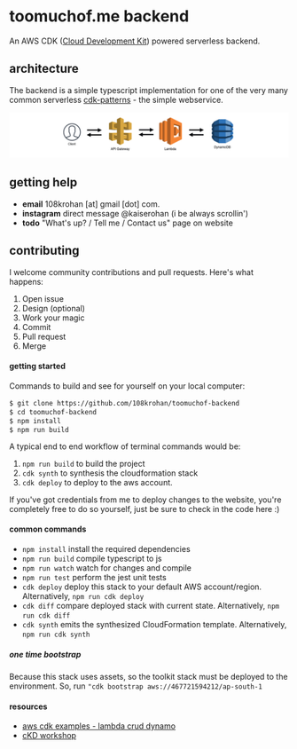 # toomuchof.me backend

An AWS CDK ([Cloud Development Kit](https://github.com/aws/aws-cdk)) powered serverless backend.

## architecture

The backend is a simple typescript implementation for one of the very many common serverless [cdk-patterns](https://github.com/cdk-patterns/) - the simple webservice.

[architecture-diagram]: https://raw.githubusercontent.com/cdk-patterns/serverless/master/the-simple-webservice/img/architecture.png "simple architecture diagram sourced from simple webservice cdk pattern"

![architecture diagram][architecture-diagram]

## getting help
- **email** 108krohan [at] gmail [dot] com.
- **instagram** direct message @kaiserohan (i be always scrollin')
- **todo** "What's up? / Tell me / Contact us" page on website

## contributing
I welcome community contributions and pull requests. Here's what happens: 
1. Open issue
2. Design (optional)
3. Work your magic
4. Commit
5. Pull request
6. Merge

#### getting started

Commands to build and see for yourself on your local computer: 
```
$ git clone https://github.com/108krohan/toomuchof-backend
$ cd toomuchof-backend
$ npm install
$ npm run build
```

A typical end to end workflow of terminal commands would be: 
1. `npm run build` to build the project
1. `cdk synth` to synthesis the cloudformation stack
1. `cdk deploy` to deploy to the aws account.

If you've got credentials from me to deploy changes to the website, you're completely free to do so yourself, just be sure to check in the code here :)

#### common commands 
 * `npm install`     install the required dependencies
 * `npm run build`   compile typescript to js
 * `npm run watch`   watch for changes and compile
 * `npm run test`    perform the jest unit tests
 * `cdk deploy`      deploy this stack to your default AWS account/region. Alternatively, `npm run cdk deploy`
 * `cdk diff`        compare deployed stack with current state. Alternatively, `npm run cdk diff`
 * `cdk synth`       emits the synthesized CloudFormation template. Alternatively, `npm run cdk synth`

##### one time bootstrap
Because this stack uses assets, so the toolkit stack must be deployed to the environment. So, run `"cdk bootstrap aws://467721594212/ap-south-1`

#### resources
- [aws cdk examples - lambda crud dynamo](https://github.com/aws-samples/aws-cdk-examples/blob/master/typescript/api-cors-lambda-crud-dynamodb/src/create.ts)
- [cKD workshop](https://cdkworkshop.com/20-typescript)